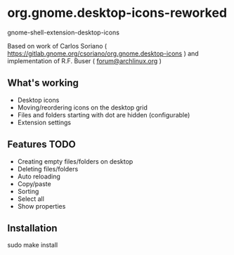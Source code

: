 # org.gnome.desktop-icons-reworked

gnome-shell-extension-desktop-icons

Based on work of 
Carlos Soriano ( https://gitlab.gnome.org/csoriano/org.gnome.desktop-icons )
and implementation of 
R.F. Buser ( forum@archlinux.org )

## What's working
* Desktop icons
* Moving/reordering icons on the desktop grid
* Files and folders starting with dot are hidden (configurable)
* Extension settings

## Features TODO
* Creating empty files/folders on desktop
* Deleting files/folders
* Auto reloading
* Copy/paste
* Sorting
* Select all
* Show properties

## Installation
sudo make install
